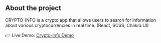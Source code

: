 
<h2>About the project</h2>

<p>CRYPTO-INFO is a crypto app that allows users to search for information about various
cryptocurrencies in real time. (React, SCSS, Chakra UI)</p>

👉 Live Demo: <a href='https://crypto-info-rose.vercel.app/'>Crypto-Info Demo</a>
